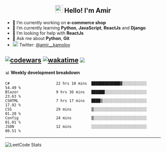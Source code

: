 <h2 align="center"><img src="https://media.giphy.com/media/hvRJCLFzcasrR4ia7z/giphy.gif" width="25px"> Hello! I'm Amir</h2>

- 🔭 I’m currently working on **e-commerce shop**
- 🌱 I’m currently learning **Python**, **JavaScript**, **ReactJs** and **Django**
- 🤔 I’m looking for help with **ReactJs**
- 💬 Ask me about **Python**, **Git**
- <img alt="Amir Kamolov | Twitter" width="18px" src="https://raw.githubusercontent.com/peterthehan/peterthehan/master/assets/twitter.svg" /> Twitter: [@amir__kamolov ](https://twitter.com/amir__kamolov)

[![codewars](https://www.codewars.com/users/Kamolov%20Amir/badges/micro)](https://www.codewars.com/users/Kamolov%20Amir)
[![wakatime](https://wakatime.com/badge/user/12da36de-2fca-4ef2-bb44-ec10c4750b61.svg)](https://wakatime.com/@12da36de-2fca-4ef2-bb44-ec10c4750b61)
![](https://komarev.com/ghpvc/?username=Amir0715&style=flat-square)
---

📊 **Weekly development breakdown**
<!--START_SECTION:waka-->

```text
C#                     22 hrs 10 mins  █████████████▓░░░░░░░░░░░   54.49 %
Blazor                 9 hrs 36 mins   ██████░░░░░░░░░░░░░░░░░░░   23.63 %
CSHTML                 7 hrs 17 mins   ████▒░░░░░░░░░░░░░░░░░░░░   17.92 %
CSS                    29 mins         ▒░░░░░░░░░░░░░░░░░░░░░░░░   01.20 %
Config                 24 mins         ▒░░░░░░░░░░░░░░░░░░░░░░░░   01.01 %
JSON                   12 mins         ░░░░░░░░░░░░░░░░░░░░░░░░░   00.51 %
```

<!--END_SECTION:waka-->

---

![LeetCode Stats](https://leetcard.jacoblin.cool/Amir0715?theme=dark&font=Noto%20Sans%20Mono&ext=heatmap)
